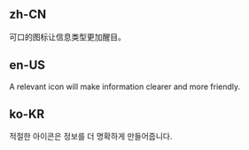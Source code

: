 ## zh-CN

可口的图标让信息类型更加醒目。

## en-US

A relevant icon will make information clearer and more friendly.

## ko-KR

적절한 아이콘은 정보를 더 명확하게 만들어줍니다.
